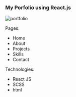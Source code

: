 ### My Porfolio using React.js 
![portfolio](https://user-images.githubusercontent.com/20128950/122912745-f40ce280-d358-11eb-9889-90af7f5e3c9b.png)

Pages:
* Home
* About
* Projects
* Skills
* Contact

Technologies:
* React JS
* SCSS
* html

